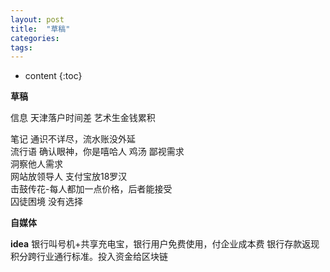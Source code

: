 ```yaml
---
layout: post
title:  "草稿"
categories:
tags:  
---
```


* content
{:toc}




**草稿**

信息
天津落户时间差  艺术生金钱累积

笔记
通识不详尽，流水账没外延  
流行语
确认眼神，你是嘻哈人
鸡汤
鄙视需求  
洞察他人需求  
网站放领导人 支付宝放18罗汉    
击鼓传花-每人都加一点价格，后者能接受  
囚徒困境 没有选择  

**自媒体**


**idea**
银行叫号机+共享充电宝，银行用户免费使用，付企业成本费
银行存款返现积分跨行业通行标准。投入资金给区块链
